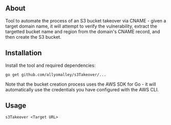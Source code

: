 ## About

Tool to automate the process of an S3 bucket takeover via CNAME - given a target domain name, it will attempt to verify the vulnerability, extract the targetted bucket name and region from the domain's CNAME record, and then create the S3 bucket. 

## Installation

Install the tool and required dependencies:

```
go get github.com/allyomalley/s3Takeover/...
```

Note that the bucket creation process uses the AWS SDK for Go - it will automatically use the credentials you have configured with the AWS CLI.

## Usage

```
s3Takeover <Target URL>
```
